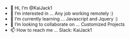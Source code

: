 - 👋 Hi, I’m @KaiJack1
- 👀 I’m interested in ... Any job working remotely :)
- 🌱 I’m currently learning ... Javascript and Jquery :)
- 💞️ I’m looking to collaborate on ... Customized Projects
- 📫 How to reach me ... Slack: KaiJack1

<!---
KaiJack1/KaiJack1 is a ✨ special ✨ repository because its `README.md` (this file) appears on your GitHub profile.
You can click the Preview link to take a look at your changes.
--->

